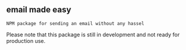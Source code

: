 ## email made easy

```
NPM package for sending an email without any hassel
```

Please note that this package is still in development and not ready for production use.